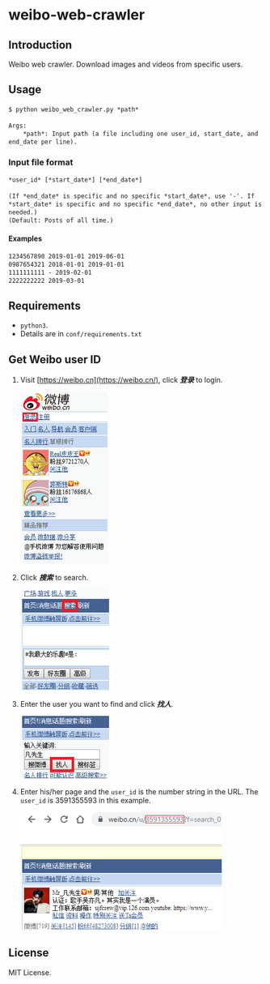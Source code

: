 # weibo-web-crawler

## Introduction

Weibo web crawler. Download images and videos from specific users.

## Usage

```
$ python weibo_web_crawler.py *path*

Args:
	*path*: Input path (a file including one user_id, start_date, and end_date per line).
```

### Input file format

```
*user_id* [*start_date*] [*end_date*]

(If *end_date* is specific and no specific *start_date*, use '-'. If *start_date* is specific and no specific *end_date*, no other input is needed.)
(Default: Posts of all time.)
```

#### Examples

```
1234567890 2019-01-01 2019-06-01
0987654321 2018-01-01 2019-01-01
1111111111 - 2019-02-01
2222222222 2019-03-01
```

## Requirements

-   `python3`.
-   Details are in `conf/requirements.txt` 

## Get Weibo user ID

1.  Visit [https://weibo.cn](https://weibo.cn/), click ***登录*** to login.

    ![image](https://github.com/Oscarshu0719/weibo-web-crawler/blob/master/readme_img/1_new.png)
    
2.  Click ***搜索*** to search.

    ![image](https://github.com/Oscarshu0719/weibo-web-crawler/blob/master/readme_img/2_new.png)
    
3.  Enter the user you want to find and click ***找人***.

    ![image](https://github.com/Oscarshu0719/weibo-web-crawler/blob/master/readme_img/3.png)
    
4.  Enter his/her page and the `user_id` is the number string in the URL. The `user_id` is $3591355593$ in this example.

    ![image](https://github.com/Oscarshu0719/weibo-web-crawler/blob/master/readme_img/4.png)

## License

MIT License.
